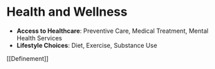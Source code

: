 # Health and Wellness

- **Access to Healthcare**: Preventive Care, Medical Treatment, Mental Health Services
- **Lifestyle Choices**: Diet, Exercise, Substance Use

[[Definement]]
